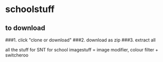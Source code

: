 # schoolstuff

## to download
###1. click "clone or download"
###2. download as zip
###3. extract all

all the stuff for SNT for school
imagestuff = image modifier, colour filter + switcheroo
